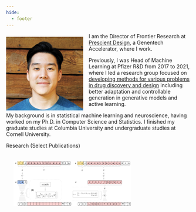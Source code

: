 ```yaml
---
hide:
  - footer
---
```


<style>
img {
  /* border-radius: 50%; */
  display: block;
  margin-left: auto;
  margin-right: auto;
}
</style>

<style>
    img {
    /* border-radius: 50%; */
    /* display: block;
    /* padding: 7px; */
    /* margin-left: auto;
    margin-right: auto; */
    float: left;
    }
</style>

<img src="../img/profile.jpg" alt="profile" style="width:210px;height:200px; margin-top:10px; margin-right:15px;" />

<p>
I am the Director of Frontier Research at <a href="https://www.gene.com/prescient">Prescient Design</a>, a Genentech Accelerator, where I work. 
</p>
<p>
Previously, I was Head of Machine Learning at Pfizer R&D from 2017 to 2021, where I led a research group focused on <a href="https://insights.pfizer.com/pfizer-is-using-ai-to-discover-breakthrough-medicines">developing methods for various problems in drug discovery and design</a> including better adaptation and controllable generation in generative models and active learning.
</p>
<p>
My background is in statistical machine learning and neuroscience, having worked on my Ph.D. in Computer Science and Statistics. I finished my graduate studies at Columbia University and undergraduate studies at Cornell University.
</p>




<heading>Research (Select Publications)</heading>
            </td>
          </tr>
        </tbody></table>
        <table style="width:100%;border:0px;border-spacing:0px;border-collapse:separate;margin-right:auto;margin-left:auto;"><tbody>
          <tr onmouseout="msps_stop()" onmouseover="msps_start()">
            <td style="padding:20px;width:25%;vertical-align:middle">
              <div class="one">
                <div class="two" id='msps_image'>
                  <img src='img/msps_before.png' width="160"></div>
                <img src='img/msps_after.png' width="160">
              </div>
              <script type="text/javascript">
                function msps_start() {
                  document.getElementById('msps_image').style.opacity = "1";
                }

      function msps_stop() {
        document.getElementById('msps_image').style.opacity = "0";
      }
      msps_stop()
    </script>
  </td>
  <td style="padding:20px;width:75%;vertical-align:middle">
    <a href="img/multi_segment_preserving_sampling.pdf">
      <papertitle>Multi-segment preserving sampling for deep manifold sampler</papertitle>
    </a>
    <br>
    <a href="https://www.gene.com/scientists/our-scientists/daniel-berenberg">Daniel Berenberg</a>,
    <a href="https://www.gene.com/scientists/our-scientists/jae-hyeon-lee">Jae Hyeon Lee</a>, 
    <a href="https://www.gene.com/scientists/our-scientists/simon-kelow">Simon Kelow</a>, <br>
    <a href="https://jiwoncpark.github.io/">Ji Won Park</a>,
    <a href="https://www.andrewmwatkins.com/">Andrew Watkins</a>,
    <a href="https://www.gene.com/scientists/our-scientists/vladimir-gligorijevic">Vladimir Gligorijević</a>, <br>
    <a href="https://as.nyu.edu/faculty/richard-bonneau.html">Richard Bonneau</a>,
    <strong>Stephen Ra</strong>,
    <a href="https://kyunghyuncho.me/">Kyunghyun Cho</a>
    <br>
    <em>ICLR Machine Learning for Drug Discovery Workshop</em>, 2022 <font color="red"><strong>(Oral Presentation)</strong></font> 
    <br>
    <a href="https://arxiv.org/abs/2205.04259">paper</a>
    /
    <a href="img/multi_segment_preserving_sampling.pdf">poster</a>
    <p></p>
  </td>
</tr>

<tr onmouseout="manifoldstop()" onmouseover="manifoldstart()">
  <td style="padding:20px;width:25%;vertical-align:middle">
    <div class="one">
      <div class="two" id='manifoldimage'><video  width=100% height=100% muted autoplay loop>
      <source src="img/manifold_sampling.mp4" type="video/mp4">
      Your browser does not support the video tag.
      </video></div>
      <img src='img/manifold_sampling.gif' width="160">
    </div>
    <script type="text/javascript">
      function manifoldstart() {
        document.getElementById('manifoldimage').style.opacity = "1";
      }

      function manifoldstop() {
        document.getElementById('manifoldimage').style.opacity = "0";
      }
      manifoldstop()
    </script>
  </td>
  <td style="padding:20px;width:75%;vertical-align:middle">
    <a href="img/deep_manifold_sampling.pdf">
      <papertitle>Function-guided protein design by deep manifold sampling</papertitle>
    </a>
    <br>
    <a href="https://www.gene.com/scientists/our-scientists/vladimir-gligorijevic">Vladimir Gligorijević</a>,
    <a href="https://www.gene.com/scientists/our-scientists/daniel-berenberg">Daniel Berenberg</a>,
    <strong>Stephen Ra</strong>, <br>
    <a href="https://www.andrewmwatkins.com/">Andrew Watkins</a>,
    <a href="https://www.gene.com/scientists/our-scientists/simon-kelow">Simon Kelow</a>,
    <a href="https://kyunghyuncho.me/">Kyunghyun Cho</a>, <br>
    <a href="https://as.nyu.edu/faculty/richard-bonneau.html">Richard Bonneau</a>
    <br>
    <em>NeurIPS Machine Learning for Structural Biology Workshop</em>, 2021 <font color="red"><strong>(Oral Presentation)</strong></font>  
    <br>
    <a href="https://www.biorxiv.org/content/10.1101/2021.12.22.473759v1">paper</a> / 
    <a href="img/deep_manifold_sampling.pdf">poster</a>
    <p></p>
  </td>
</tr>

<tr onmouseout="bbrt_stop()" onmouseover="bbrt_start()">
  <td style="padding:20px;width:25%;vertical-align:middle">
    <div class="one">
      <div class="two" id='bbrt_image'><video  width=100% height=100% muted autoplay loop>
      <source src="img/bbrt.gif" type="video/mp4">
      Your browser does not support the video tag.
      </video></div>
      <img src='img/bbrt.gif' width="150" height="70%">
    </div>
    <script type="text/javascript">
      function bbrt_start() {
        document.getElementById('bbrt_image').style.opacity = "1";
      }

      function bbrt_stop() {
        document.getElementById('bbrt_image').style.opacity = "0";
      }
      bbrt_stop()
    </script>
  </td>
        <td style="padding:20px;width:75%;vertical-align:middle">
      <a href="img/bbrt.pdf">
        <papertitle>Black box recursive translations for molecular optimization</papertitle>
      </a>
      <br>
      <a href="http://fdamani.com/">Farhan Damani</a>,
      <a href="https://dbgroup.mit.edu/vishnu-sresht-0">Vishnu Sresht</a>,
      <strong>Stephen Ra</strong>
      <br>
<em>NeurIPS Machine Learning for Molecules Workshop</em>, 2020
      <br>
      <a href="https://arxiv.org/abs/1912.10156">paper</a>
/
      <a href="img/bbrt.pdf">poster</a>
      <p></p>
    </td>
  </tr>
  
<tr onmouseout="phenotype_stop()" onmouseover="phenotype_start()">
  <td style="padding:20px;width:25%;vertical-align:middle">
    <div class="one">
      <img src='img/phenotype.png' width="160">
    </div>
    <script type="text/javascript">
      function phenotype_start() {
        document.getElementById('phenotype_image').style.opacity = "1";
      }

      function phenotype_stop() {
        document.getElementById('phenotype_image').style.opacity = "0";
      }
      phenotype_stop()
    </script>
  </td>
  <td style="padding:20px;width:75%;vertical-align:middle">
    <a href="https://slideslive.com/38921963/learning-meaningful-representations-of-life-4">
      <papertitle>Deep learning of representations for transcriptomics-based phenotype prediction
      </papertitle>
    </a>
    <br>
    <a href="https://www.unlearn.ai/employees/aaron-smith">Aaron Smith</a>,
    <a href="https://www.unlearn.ai/employees/jon-walsh">Jonathan Walsh</a>,
    John Long,
    Craig Davis, <br>
    <a href="https://scholar.google.com/citations?user=yzdOz0AAAAAJ&hl=en">Peter Henstock</a>,
    Martin Hodge,
    <a href="https://www.mattmaciejewski.com/">Mateusz Maciejewski</a>, <br>
    <a href="https://scholar.google.com/citations?user=nbEu1ecAAAAJ&hl=en">Xinmeng Jasmine Mu</a>,
    <strong>Stephen Ra</strong>,
    <a href="https://scholar.google.com/citations?user=nYxINNEAAAAJ&hl=en">Shanrong Zhao</a>, </br>
    <a href="https://0-scholar-google-com.brum.beds.ac.uk/citations?user=FyB0OtAAAAAJ&hl=sv">Daniel Ziemek</a>,
    <a href="https://www.unlearn.ai/employees/charles-k-fisher">Charles Fisher</a>
    <br>
    <em>BMC Bioinformatics</em>, 2020 & <em>NeurIPS Learning Meaningful Representations of Life Workshop</em>, 2019 <font color="red"><strong>(Oral Presentation)</strong></font>
    <br>
    <a href="https://bmcbioinformatics.biomedcentral.com/articles/10.1186/s12859-020-3427-8">paper</a>
    /
    <a href="https://www.biorxiv.org/content/10.1101/574723v2">poster</a>
    /
    <a href="https://github.com/unlearnai/representation_learning_for_transcriptomics">code</a>
    /
    <a href="https://figshare.com/projects/Deep_learning_of_representations_for_transcriptomics-based_phenotype_prediction/60938">data</a>
    /
    <a href="https://slideslive.com/38921963/learning-meaningful-representations-of-life-4">video</a>
    <p></p>
  </td>
</tr> 

<tr onmouseout="bbrt_stop()" onmouseover="bbrt_start()">
  <td style="padding:20px;width:25%;vertical-align:middle">
    <div class="one">
      <img src='img/faah.jpeg' width="150" height="70%">
    </div>
    <script type="text/javascript">
      function bbrt_start() {
        document.getElementById('bbrt_image').style.opacity = "1";
      }

      function bbrt_stop() {
        document.getElementById('bbrt_image').style.opacity = "0";
      }
      bbrt_stop()
    </script>
  </td>
        <td style="padding:20px;width:75%;vertical-align:middle">
      <a href="https://www.nature.com/articles/ncomms7395">
        <papertitle>FAAH genetic variation enhances frontoamygdala function in mouse and human</papertitle>
      </a>
      <br>
      Iva Dincheva,
      Andrew Drydsale,
      Catherine Hartley, <br>
      David Johnson,
      Deqiang Jing,
      Elizabeth King, <br>
      <strong>Stephen Ra</strong>,
      Megan Gray,
      Ruirong Yang, <br>
      Ann Marie DeGruccio,
      Chienchun Huang,
      Benjamin Cravatt, <br>
      Charles Glatt,
      Matthew Hill,
      B.J. Casey, <br>
      <a href-"https://leelab.weill.cornell.edu/">Francis Lee</a>
      <br>
      <em>Nature Communications</em>, 2015
      <br>
      <a href="https://www.nature.com/articles/ncomms7395">paper</a>
/
      <a href="https://www.nytimes.com/2015/03/08/opinion/sunday/the-feel-good-gene.html?_r=1">nytimes op-ed</a>
      <p></p>
    </td>
  </tr>

  <tr onmouseout="cacna1c_stop()" onmouseover="cacna1c_start()">
    <td style="padding:20px;width:25%;vertical-align:middle">
      <div class="one">
        <img src='img/cacna1c.png' width="150" height="70%">
      </div>
      <script type="text/javascript">
        function cacna1c_start() {
          document.getElementById('cacna1c_image').style.opacity = "1";
        }

        function cacna1c_stop() {
          document.getElementById('cacna1c_image').style.opacity = "0";
        }
        cacna1c_stop()
      </script>
    </td>
          <td style="padding:20px;width:75%;vertical-align:middle">
        <a href="https://www.nature.com/articles/mp201271">
          <papertitle>Forebrain elimination of cacna1c mediates anxiety-like behavior in mice</papertitle>
        </a>
        <br>
        Anni Lee*,
        <strong>Stephen Ra*</strong>,
        Aditi Rajadhyaksha, <br>
        Jeremiah Britt,
        Héctor De Jesús-Cortés,
        KL Gonzales, <br>
        Amy Lee,
        Sven Moosmang,
        Franz Hofmann, <br>
        <a href="https://www.harringtondiscovery.org/about/harrington-investigators/andrew-pieper-lab">Andrew Pieper</a>,
        <a href="https://vivo.weill.cornell.edu/display/cwid-amr2011">Anjali Rajadhyaksha</a>
        <br>
        <em>Nature Molecular Psychiatry</em>, 2012
        <br>
        <a href="https://www.nature.com/articles/mp201271">paper</a>
        <p></p>
      </td>
    </tr>
</tbody>
</body>

</html>
